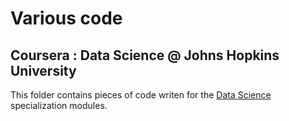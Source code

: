 # Various code  


## Coursera : Data Science @ Johns Hopkins University 

This folder contains pieces of code writen for the 
[Data Science](https://www.coursera.org/specialization/jhudatascience/1?utm_medium=dashboard) 
specialization modules.



